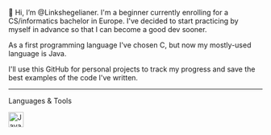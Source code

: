 👋 Hi, I’m @Linkshegelianer. I'm a beginner currently enrolling for a CS/informatics bachelor in Europe. I've decided to start practicing by myself in advance so that I can become a good dev sooner.    

As a first programming language I've chosen C, but now my mostly-used language is Java. 

I'll use this GitHub for personal projects to track my progress and save the best examples of the code I've written.

---

Languages & Tools

<img align="left" alt="Java" width="30px" style="padding-right:10px;" src="https://cdn.jsdelivr.net/gh/devicons/devicon/icons/java/java-original.svg"/>
